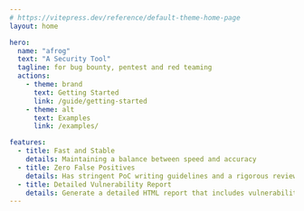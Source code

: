 ```yaml
---
# https://vitepress.dev/reference/default-theme-home-page
layout: home

hero:
  name: "afrog"
  text: "A Security Tool"
  tagline: for bug bounty, pentest and red teaming
  actions:
    - theme: brand
      text: Getting Started
      link: /guide/getting-started
    - theme: alt
      text: Examples
      link: /examples/

features:
  - title: Fast and Stable
    details: Maintaining a balance between speed and accuracy
  - title: Zero False Positives
    details: Has stringent PoC writing guidelines and a rigorous review process
  - title: Detailed Vulnerability Report
    details: Generate a detailed HTML report that includes vulnerability details with associated request and response information
---
```


